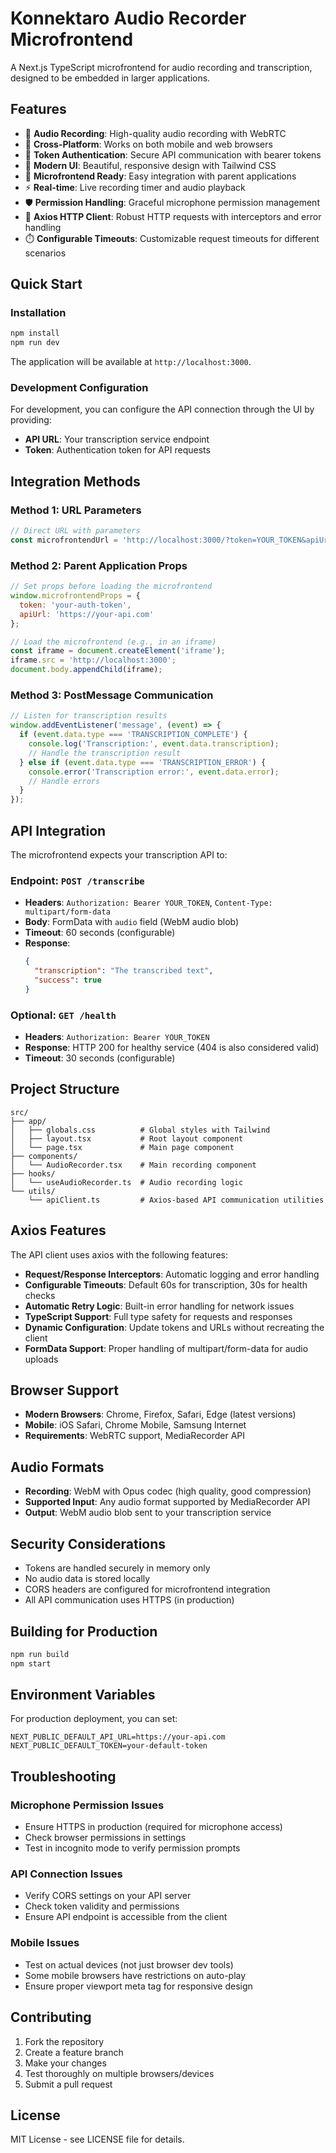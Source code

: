 # Konnektaro Audio Recorder Microfrontend

A Next.js TypeScript microfrontend for audio recording and transcription, designed to be embedded in larger applications.

## Features

- 🎤 **Audio Recording**: High-quality audio recording with WebRTC
- 📱 **Cross-Platform**: Works on both mobile and web browsers
- 🔐 **Token Authentication**: Secure API communication with bearer tokens
- 🎨 **Modern UI**: Beautiful, responsive design with Tailwind CSS
- 🔌 **Microfrontend Ready**: Easy integration with parent applications
- ⚡ **Real-time**: Live recording timer and audio playback
- 🛡️ **Permission Handling**: Graceful microphone permission management
- 📡 **Axios HTTP Client**: Robust HTTP requests with interceptors and error handling
- ⏱️ **Configurable Timeouts**: Customizable request timeouts for different scenarios

## Quick Start

### Installation

```bash
npm install
npm run dev
```

The application will be available at `http://localhost:3000`.

### Development Configuration

For development, you can configure the API connection through the UI by providing:
- **API URL**: Your transcription service endpoint
- **Token**: Authentication token for API requests

## Integration Methods

### Method 1: URL Parameters

```javascript
// Direct URL with parameters
const microfrontendUrl = 'http://localhost:3000/?token=YOUR_TOKEN&apiUrl=https://your-api.com';
```

### Method 2: Parent Application Props

```javascript
// Set props before loading the microfrontend
window.microfrontendProps = {
  token: 'your-auth-token',
  apiUrl: 'https://your-api.com'
};

// Load the microfrontend (e.g., in an iframe)
const iframe = document.createElement('iframe');
iframe.src = 'http://localhost:3000';
document.body.appendChild(iframe);
```

### Method 3: PostMessage Communication

```javascript
// Listen for transcription results
window.addEventListener('message', (event) => {
  if (event.data.type === 'TRANSCRIPTION_COMPLETE') {
    console.log('Transcription:', event.data.transcription);
    // Handle the transcription result
  } else if (event.data.type === 'TRANSCRIPTION_ERROR') {
    console.error('Transcription error:', event.data.error);
    // Handle errors
  }
});
```

## API Integration

The microfrontend expects your transcription API to:

### Endpoint: `POST /transcribe`
- **Headers**: `Authorization: Bearer YOUR_TOKEN`, `Content-Type: multipart/form-data`
- **Body**: FormData with `audio` field (WebM audio blob)
- **Timeout**: 60 seconds (configurable)
- **Response**:
  ```json
  {
    "transcription": "The transcribed text",
    "success": true
  }
  ```

### Optional: `GET /health`
- **Headers**: `Authorization: Bearer YOUR_TOKEN`
- **Response**: HTTP 200 for healthy service (404 is also considered valid)
- **Timeout**: 30 seconds (configurable)

## Project Structure

```
src/
├── app/
│   ├── globals.css          # Global styles with Tailwind
│   ├── layout.tsx           # Root layout component
│   └── page.tsx             # Main page component
├── components/
│   └── AudioRecorder.tsx    # Main recording component
├── hooks/
│   └── useAudioRecorder.ts  # Audio recording logic
└── utils/
    └── apiClient.ts         # Axios-based API communication utilities
```

## Axios Features

The API client uses axios with the following features:

- **Request/Response Interceptors**: Automatic logging and error handling
- **Configurable Timeouts**: Default 60s for transcription, 30s for health checks
- **Automatic Retry Logic**: Built-in error handling for network issues
- **TypeScript Support**: Full type safety for requests and responses
- **Dynamic Configuration**: Update tokens and URLs without recreating the client
- **FormData Support**: Proper handling of multipart/form-data for audio uploads

## Browser Support

- **Modern Browsers**: Chrome, Firefox, Safari, Edge (latest versions)
- **Mobile**: iOS Safari, Chrome Mobile, Samsung Internet
- **Requirements**: WebRTC support, MediaRecorder API

## Audio Formats

- **Recording**: WebM with Opus codec (high quality, good compression)
- **Supported Input**: Any audio format supported by MediaRecorder API
- **Output**: WebM audio blob sent to your transcription service

## Security Considerations

- Tokens are handled securely in memory only
- No audio data is stored locally
- CORS headers are configured for microfrontend integration
- All API communication uses HTTPS (in production)

## Building for Production

```bash
npm run build
npm start
```

## Environment Variables

For production deployment, you can set:

```env
NEXT_PUBLIC_DEFAULT_API_URL=https://your-api.com
NEXT_PUBLIC_DEFAULT_TOKEN=your-default-token
```

## Troubleshooting

### Microphone Permission Issues
- Ensure HTTPS in production (required for microphone access)
- Check browser permissions in settings
- Test in incognito mode to verify permission prompts

### API Connection Issues
- Verify CORS settings on your API server
- Check token validity and permissions
- Ensure API endpoint is accessible from the client

### Mobile Issues
- Test on actual devices (not just browser dev tools)
- Some mobile browsers have restrictions on auto-play
- Ensure proper viewport meta tag for responsive design

## Contributing

1. Fork the repository
2. Create a feature branch
3. Make your changes
4. Test thoroughly on multiple browsers/devices
5. Submit a pull request

## License

MIT License - see LICENSE file for details.
